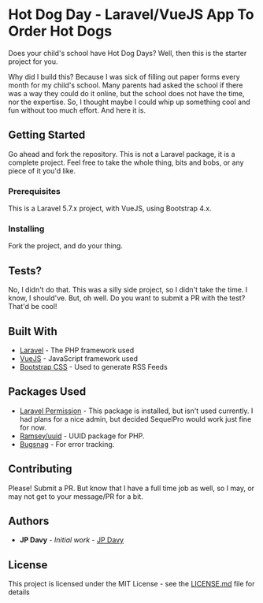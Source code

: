 # Hot Dog Day - Laravel/VueJS App To Order Hot Dogs

Does your child's school have Hot Dog Days? Well, then this is the starter project for you.

Why did I build this? Because I was sick of filling out paper forms every month for my child's school. Many parents had asked the school if there was a way they could do it online, but the school does not have the time, nor the expertise. So, I thought maybe I could whip up something cool and fun without too much effort. And here it is.

## Getting Started

Go ahead and fork the repository. This is not a Laravel package, it is a complete project. Feel free to take the whole thing, bits and bobs, or any piece of it you'd like.

### Prerequisites

This is a Laravel 5.7.x project, with VueJS, using Bootstrap 4.x.

### Installing

Fork the project, and do your thing.

## Tests?

No, I didn't do that. This was a silly side project, so I didn't take the time. I know, I should've. But, oh well. Do you want to submit a PR with the test? That'd be cool!

## Built With

* [Laravel](https://laravel.com/) - The PHP framework used
* [VueJS](https://vuejs.org/) - JavaScript framework used
* [Bootstrap CSS](https://getbootstrap.com) - Used to generate RSS Feeds

## Packages Used

* [Laravel Permission](https://github.com/spatie/laravel-permission) - This package is installed, but isn't used currently. I had plans for a nice admin, but decided SequelPro would work just fine for now.
* [Ramsey/uuid](https://github.com/ramsey/uuid) - UUID package for PHP.
* [Bugsnag](https://www.bugsnag.com) - For error tracking.

## Contributing

Please! Submit a PR. But know that I have a full time job as well, so I may, or may not get to your message/PR for a bit.

## Authors

* **JP Davy** - *Initial work* - [JP Davy](https://github.com/jp-davy)

## License

This project is licensed under the MIT License - see the [LICENSE.md](LICENSE.md) file for details
